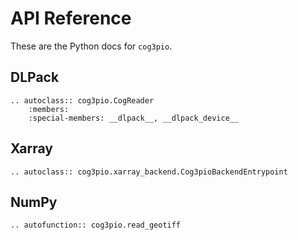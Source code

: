 # API Reference

These are the Python docs for `cog3pio`.

## DLPack

```{eval-rst}
.. autoclass:: cog3pio.CogReader
    :members:
    :special-members: __dlpack__, __dlpack_device__
```

## Xarray

```{eval-rst}
.. autoclass:: cog3pio.xarray_backend.Cog3pioBackendEntrypoint
```


## NumPy

```{eval-rst}
.. autofunction:: cog3pio.read_geotiff
```
